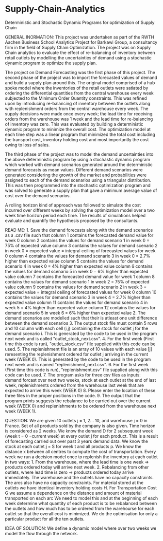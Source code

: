 # Supply-Chain-Analytics
Deterministic and Stochastic Dynamic Programs for optimization of Supply Chain

GENERAL INORMATION:
  This project was undertaken as part of the RWTH Aachen Business School Analytics Project for Barkawi Group, a consultancy firm in the field of Supply Chain Optimization. The project was on Supply Chain analytics to evaluate the effect of re-balancing of inventory between retail outlets by modelling the uncertainties of demand using a stochastic dynamic program to optimize the supply plan.

  The project on Demand Forecasting was the first phase of this project. The second phase of the project was to import the forecasted values of demand and build a supply plan around this. The original model comprised of a hub spoke model where the inventories of the retail outlets were satiated by ordering the differential quantities from the central warehouse every week subjected to the Minimum Order Quantity constraints. This was refined upon by introducing re-balancing of inventory between the outlets along with replenishment orders from the central warehouse every week. The supply decisions were made once every week; the lead time for receiving orders from the warehouse was 1 week and the lead time for re-balancing of inventory was zero. This was evaluated by building a deterministic dynamic program to minimize the overall cost. The optimization model at each time step was a linear program that minimized the total cost including the transport cost, inventory holding cost and most importantly the cost owing to loss of sales.

  The third phase of the project was to model the demand uncertainties into the above deterministic program by using a stochastic dynamic program which worked with demand scenarios generated around the deterministic demand forecasts as mean values. Different demand scenarios were generated considering the growth of the market and probabilities were assigned to each of the demand scenarios using a triangular distribution. This was then programmed into the stochastic optimization program and was solved to generate a supply plan that gave a minimum average value of cost over the demand scenarios.

  A rolling horizon kind of approach was followed to simulate the cost incurred over different weeks by solving the optimization model over a two week time horizon period each time. The results of simulations helped evaluate and quantify the hypothesis proposed by the consultants.

READ ME:
    1. Save the demand forecasts along with the demand scenarios as a .csv file such that 
    column 1 contains the forecasted demand value for week 0
    column 2 contains the values for demand scenario 1 in week 0 = 75% of expected value
    column 3 contains the values for demand scenario 2 in week 0 = expected value = integral ceiling of forecasted values for week 0
    column 4 contains the values for demand scenario 3 in week 0 = 2.7% higher than expected value
    column 5 contains the values for demand scenario 4 in week 0 = 4% higher than expected value
    column 6 contains the values for demand scenario 5 in week 0 = 6% higher than expected value
    column 7 contains the forecasted demand value for week 1
    column 8 contains the values for demand scenario 1 in week 2 = 75% of expected value
    column 9 contains the values for demand scenario 2 in week 3 = expected value = integral ceiling of forecasted values for week 0
    column 10 contains the values for demand scenario 3 in week 4 = 2.7% higher than expected value
    column 11 contains the values for demand scenario 4 in week 5 = 4% higher than expected value
    column 12 contains the values for demand scenario 5 in week 6 = 6% higher than expected value
    2. The demand scenarios are modelled such that their is atleast one unit difference between the demand scenarios
    3. The output stock file must contain 5 rows and 10 column with each cell (i,j)
    containing the stock for outlet j for the demand scenario i. 
    This is generated by the code to be used in the program next week and is called "outlet_stock_next.csv".
    4. For the first week (First time this code is run), "outlet_stock.csv" file supplied with this code can be used.
    5. The replenishment file is an array of 10 values with each value [j] reresenting the
    replenishment ordered for outlet j arriving in the current week (WEEK 0).
    This is generated by the code to be used in the program next week and is named "replenishment_next.csv".
    6. For the first week (First time this code is run), "replenishment.csv" file supplied along with this code can be used.
    7. The program asks for three csv files as inputs: demand forcast over next two weeks,
    stock at each outlet at the end of last week, replenishments ordered from the warehouse
    last week that are expected to arrive this week (WEEK 0)
    8. Please enter the location of these three files in the proper positions in the code.
    9. The output that the program prints suggests the rebalance to be carried out over
    the current week (WEEK 0) and replenishments to be ordered from the warehouse next week (WEEK 1).
  
QUESTION:
    We are given 10 outlets j = 1, 2... 10, and warehouse j = 0 in France.
    Set of all products sold by the company is also given.
    Time horizon is considered as 2 weeks.
    We know the demand D<jt> for 2 subsequent week (week t = 0 =current week) 
    at every outlet j for each product. This is a result of forecasting carried out over past 3 years demand data.
    We know the stock at each outlet j = S<jt> for week t and all products p.
    We know the distance x between all centres to compute the cost of transportation.
    Every week we run a decision model once to replenish the inventory at each outlet in two ways:
    1. From the warehouse, where the lead time is one week => products ordered today will arrive next week.
    2. Rebalancing from other outlets, where lead time is zero => products ordered today arrive immediately.
    The warehouse and the outlets have no capacity constraints. The arcs also have no capacity constraints.
    For material stored at the outlets we have identical inventory holding costs H.
    For Transportation Cost G we assume a dependence on the distance and amount of material transported on each arc
    We need to model this and at the beginning of each week determine what quantity of each product is to be
    rebalanced between the outlets and how much has to be ordered from the warehourse for each outlet
    so that the overall cost is minimized.
    We do the optimisation for only a particular product for all the ten outlets.
   
IDEA OF SOLUTION:
    We define a dynamic model where over two weeks we model the flow through the network.
